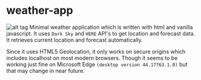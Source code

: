 # weather-app

![alt tag](https://i.imgur.com/SK5Rctb.png "this is just a screenshot")
Minimal weather application which is written with html and vanilla javascript. It uses `Dark Sky` and `HERE` API's to get location and forecast data.
It retrieves current location and forecast automatically.

Since it uses HTML5 Geolocation, it only works on secure origins which includes localhost on most modern browsers.
Though it seems to be working just fine on Microsoft Edge `(desktop version 44.17763.1.0)` but that may change in near future.
